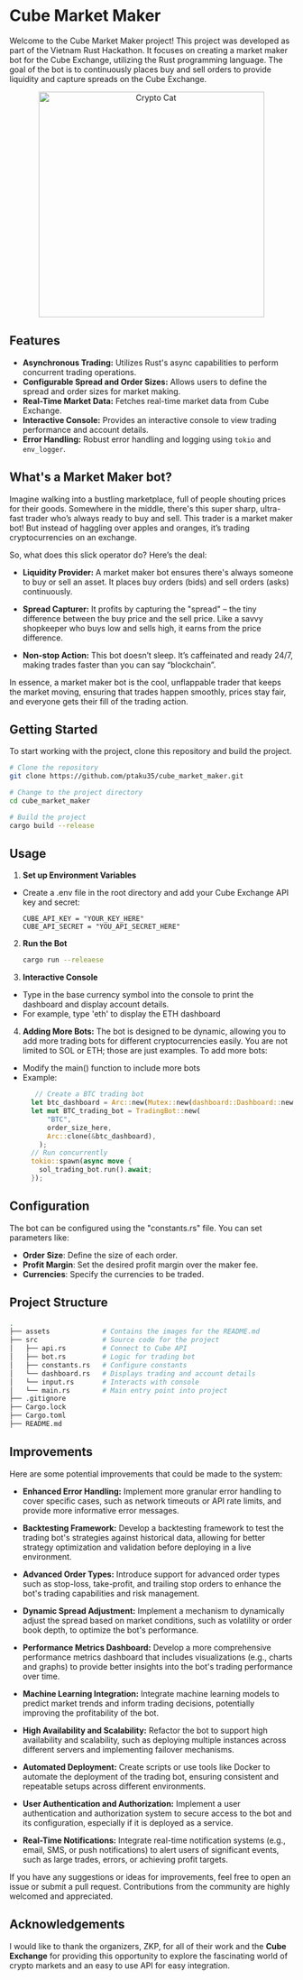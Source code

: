 # Cube Market Maker

Welcome to the Cube Market Maker project! This project was developed as part of the Vietnam Rust Hackathon. It focuses on creating a market maker bot for the Cube Exchange, utilizing the Rust programming language. The goal of the bot is to continuously places buy and sell orders to provide liquidity and capture spreads on the Cube Exchange.
<p align="center">
  <img src="assets/crypto_cat.png" alt="Crypto Cat" width="400"/>
</p>

## Features

- **Asynchronous Trading:** Utilizes Rust's async capabilities to perform concurrent trading operations.
- **Configurable Spread and Order Sizes:** Allows users to define the spread and order sizes for market making.
- **Real-Time Market Data:** Fetches real-time market data from Cube Exchange.
- **Interactive Console:** Provides an interactive console to view trading performance and account details.
- **Error Handling:** Robust error handling and logging using `tokio` and `env_logger`.

## What's a Market Maker bot?
Imagine walking into a bustling marketplace, full of people shouting prices for their goods. Somewhere in the middle, there's this super sharp, ultra-fast trader who’s always ready to buy and sell. This trader is a market maker bot! But instead of haggling over apples and oranges, it’s trading cryptocurrencies on an exchange.

So, what does this slick operator do? Here’s the deal:

- **Liquidity Provider:** A market maker bot ensures there's always someone to buy or sell an asset. It places buy orders (bids) and sell orders (asks) continuously.
  
- **Spread Capturer:** It profits by capturing the "spread" – the tiny difference between the buy price and the sell price. Like a savvy shopkeeper who buys low and sells high, it earns from the price difference.

- **Non-stop Action:** This bot doesn’t sleep. It’s caffeinated and ready 24/7, making trades faster than you can say “blockchain”.

In essence, a market maker bot is the cool, unflappable trader that keeps the market moving, ensuring that trades happen smoothly, prices stay fair, and everyone gets their fill of the trading action.

## Getting Started
To start working with the project, clone this repository and build the project.

```sh
# Clone the repository
git clone https://github.com/ptaku35/cube_market_maker.git

# Change to the project directory
cd cube_market_maker

# Build the project
cargo build --release
```

## Usage

1. **Set up Environment Variables**
  - Create a .env file in the root directory and add your Cube Exchange API key and secret:
    ```env
    CUBE_API_KEY = "YOUR_KEY_HERE"
    CUBE_API_SECRET = "YOU_API_SECRET_HERE"
    ```
2. **Run the Bot**
    ```sh
    cargo run --releaese
    ```
3. **Interactive Console**
  - Type in the base currency symbol into the console to print the dashboard and display account details.
  - For example, type 'eth' to display the ETH dashboard

4. **Adding More Bots:**
The bot is designed to be dynamic, allowing you to add more trading bots for different cryptocurrencies easily. You are not limited to SOL or ETH; those are just examples. To add more bots:
- Modify the main() function to include more bots
- Example:
  ```rust
     // Create a BTC trading bot
    let btc_dashboard = Arc::new(Mutex::new(dashboard::Dashboard::new("BTC")));
    let mut BTC_trading_bot = TradingBot::new(
        "BTC",
        order_size_here,
        Arc::clone(&btc_dashboard),
      );
    // Run concurrently
    tokio::spawn(async move {
      sol_trading_bot.run().await;
    });
  ```


## Configuration

The bot can be configured using the "constants.rs" file. You can set parameters like:
- **Order Size**: Define the size of each order.
- **Profit Margin**: Set the desired profit margin over the maker fee.
- **Currencies**: Specify the currencies to be traded.

## Project Structure
```bash
.
├── assets             # Contains the images for the README.md        
├── src                # Source code for the project
│   ├── api.rs         # Connect to Cube API
│   ├── bot.rs         # Logic for trading bot
│   ├── constants.rs   # Configure constants
│   └── dashboard.rs   # Displays trading and account details
│   └── input.rs       # Interacts with console
│   └── main.rs        # Main entry point into project
├── .gitignore
├── Cargo.lock
├── Cargo.toml
├── README.md         
```

## Improvements

Here are some potential improvements that could be made to the system:

- **Enhanced Error Handling:** Implement more granular error handling to cover specific cases, such as network timeouts or API rate limits, and provide more informative error messages.

- **Backtesting Framework:** Develop a backtesting framework to test the trading bot's strategies against historical data, allowing for better strategy optimization and validation before deploying in a live environment.
  
- **Advanced Order Types:** Introduce support for advanced order types such as stop-loss, take-profit, and trailing stop orders to enhance the bot's trading capabilities and risk management.

- **Dynamic Spread Adjustment:** Implement a mechanism to dynamically adjust the spread based on market conditions, such as volatility or order book depth, to optimize the bot's performance.
  
- **Performance Metrics Dashboard:** Develop a more comprehensive performance metrics dashboard that includes visualizations (e.g., charts and graphs) to provide better insights into the bot's trading performance over time.
  
- **Machine Learning Integration:** Integrate machine learning models to predict market trends and inform trading decisions, potentially improving the profitability of the bot.
  
- **High Availability and Scalability:** Refactor the bot to support high availability and scalability, such as deploying multiple instances across different servers and implementing failover mechanisms.

- **Automated Deployment:** Create scripts or use tools like Docker to automate the deployment of the trading bot, ensuring consistent and repeatable setups across different environments.

- **User Authentication and Authorization:** Implement a user authentication and authorization system to secure access to the bot and its configuration, especially if it is deployed as a service.

- **Real-Time Notifications:** Integrate real-time notification systems (e.g., email, SMS, or push notifications) to alert users of significant events, such as large trades, errors, or achieving profit targets.

If you have any suggestions or ideas for improvements, feel free to open an issue or submit a pull request. Contributions from the community are highly welcomed and appreciated.

## Acknowledgements

I would like to thank the organizers, ZKP, for all of their work and the **Cube Exchange** for providing this opportunity to explore the fascinating world of crypto markets and an easy to use API for easy integration.
